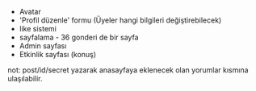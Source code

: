 - Avatar
- 'Profil düzenle' formu (Üyeler hangi bilgileri değiştirebilecek)
- like sistemi
- sayfalama - 36 gonderi de bir sayfa
- Admin sayfası
- Etkinlik sayfası (konuş)

not: post/id/secret yazarak anasayfaya eklenecek olan yorumlar kısmına ulaşılabilir.